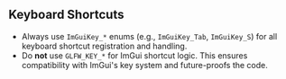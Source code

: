 ## Keyboard Shortcuts
- Always use `ImGuiKey_*` enums (e.g., `ImGuiKey_Tab`, `ImGuiKey_S`) for all keyboard shortcut registration and handling.
- Do **not** use `GLFW_KEY_*` for ImGui shortcut logic. This ensures compatibility with ImGui's key system and future-proofs the code. 